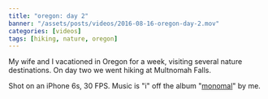 ```yaml
---
title: "oregon: day 2"
banner: "/assets/posts/videos/2016-08-16-oregon-day-2.mov"
categories: [videos]
tags: [hiking, nature, oregon]
---
```


My wife and I vacationed in Oregon for a week, visiting several nature destinations. On day two we went hiking at Multnomah Falls.

Shot on an iPhone 6s, 30 FPS. Music is "i" off the album "[monomal](https://mattratleph.bandcamp.com/album/monomal)" by me.
